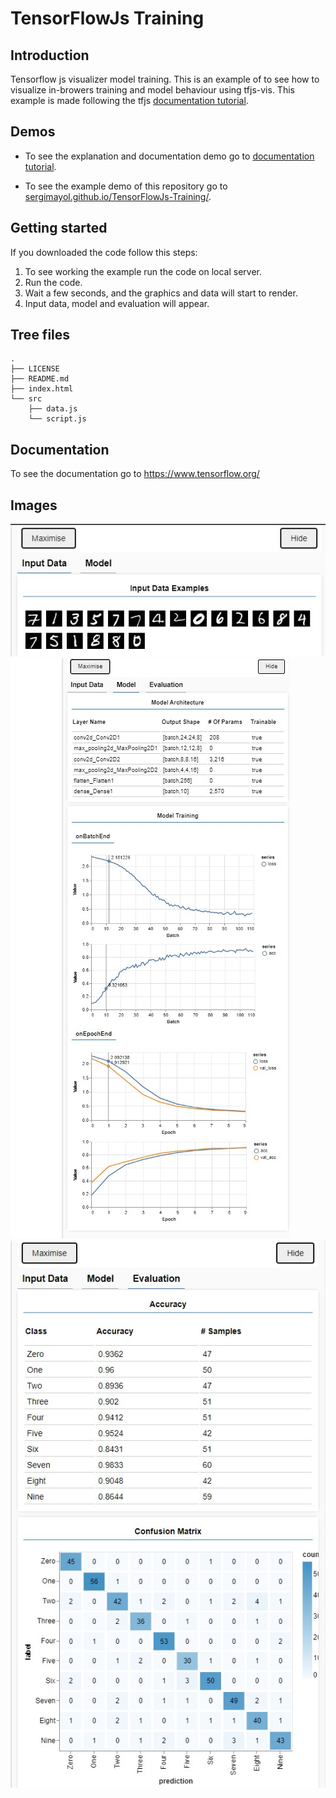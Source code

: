 # TensorFlowJs Training

## Introduction

Tensorflow js visualizer model training. This is an example of to see how to visualize in-browers training and model behaviour using tfjs-vis.
This example is made following the tfjs [documentation tutorial](https://storage.googleapis.com/tfjs-vis/mnist/dist/index.html).

## Demos

- To see the explanation and documentation demo go to [documentation tutorial](https://storage.googleapis.com/tfjs-vis/mnist/dist/index.html).

- To see the example demo of this repository go to [sergimayol.github.io/TensorFlowJs-Training/](https://sergimayol.github.io/TensorFlowJs-Training/).

## Getting started

If you downloaded the code follow this steps:

1. To see working the example run the code on local server.
2. Run the code.
3. Wait a few seconds, and the graphics and data will start to render.
4. Input data, model and evaluation will appear.

## Tree files

```
.
├── LICENSE
├── README.md
├── index.html
└── src
    ├── data.js
    └── script.js
```

## Documentation

To see the documentation go to https://www.tensorflow.org/

## Images

![alt text](assets/inputdata.jpeg)
![alt text](assets/model.jpeg)
![alt text](assets/evaluation.jpeg)
